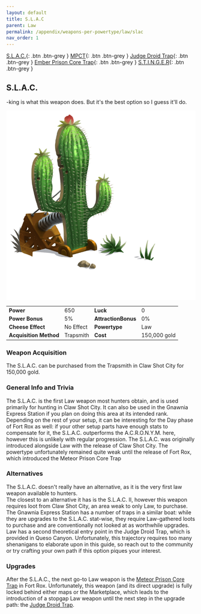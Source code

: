 ```yaml
---
layout: default
title: S.L.A.C
parent: Law
permalink: /appendix/weapons-per-powertype/law/slac
nav_order: 1
---
```

<span class="fs-1">[S.L.A.C.](/appendix/weapons-per-powertype/law/slac){: .btn .btn-grey } </span><span class="fs-1"> [MPCT](/appendix/weapons-per-powertype/law/MPCT){: .btn .btn-grey } </span><span class="fs-1"> [Judge Droid Trap](/appendix/weapons-per-powertype/law/jdt){: .btn .btn-grey } </span><span class="fs-1"> [Ember Prison Core Trap](/appendix/weapons-per-powertype/shadow/epct){: .btn .btn-grey } </span><span class="fs-1"> [S.T.I.N.G.E.R](/appendix/weapons-per-powertype/shadow/stinger){: .btn .btn-grey } </span>
## S.L.A.C.
-king is what this weapon does. But it's the best option so I guess it'll do.

<img src="/assets/images/weapons/slac.png" alt="cactus whacker" width="600">

|||||
|---|---|---|---|
| __Power__ 	| 650 	| __Luck__ 	| 0 	|
| __Power Bonus__ 	| 5% 	|__AttractionBonus__ 	| 0% 	|
| __Cheese Effect__ 	| No Effect 	| __Powertype__ 	| Law 	|
| __Acquisition Method__ 	| Trapsmith 	| __Cost__ 	| 150,000 gold 	|

### Weapon Acquisition
The S.L.A.C. can be purchased from the Trapsmith in Claw Shot City for 150,000 gold.

### General Info and Trivia
The S.L.A.C. is the first Law weapon most hunters obtain, and is used primarily for hunting in Claw Shot City. It can also be used in the Gnawnia Express Station if you plan on doing this area at its intended rank. Depending on the rest of your setup, it can be interesting for the Day phase of Fort Rox as well: if your other setup parts have enough stats to compensate for it, the S.L.A.C. outperforms the A.C.R.O.N.Y.M. here, however this is unlikely with regular progression.
The S.L.A.C. was originally introduced alongside Law with the release of Claw Shot City. The powertype unfortunately remained quite weak until the release of Fort Rox, which introduced the Meteor Prison Core Trap

### Alternatives
The S.L.A.C. doesn't really have an alternative, as it is the very first law weapon available to hunters.  
The closest to an alternative it has is the S.L.A.C. II, however this weapon requires loot from Claw Shot City, an area weak to only Law, to purchase. The Gnawnia Express Station has a number of traps in a similar boat: while they are upgrades to the S.L.A.C. stat-wise, they require Law-gathered loots to purchase and are conventionally not looked at as worthwhile upgrades.  
Law has a second theoretical entry point in the Judge Droid Trap, which is provided in Queso Canyon. Unfortunately, this trajectory requires too many shenanigans to elaborate upon in this guide, so reach out to the community or try crafting your own path if this option piques your interest.

### Upgrades
After the S.L.A.C., the next go-to Law weapon is the [Meteor Prison Core Trap](/appendix/weapons-per-powertype/law/mpct) in Fort Rox. Unfortunately, this weapon (and its direct upgrade) is fully locked behind either maps or the Marketplace, which leads to the introduction of a stopgap Law weapon until the next step in the upgrade path: the [Judge Droid Trap](/appendix/weapons-per-powertype/law/jdt).
